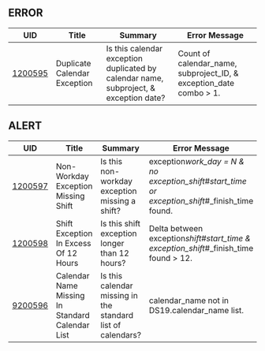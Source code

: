 ## ERROR

| UID                           | Title                        | Summary                                                                               | Error Message                                                      |
| ----------------------------- | ---------------------------- | ------------------------------------------------------------------------------------- | ------------------------------------------------------------------ |
| [1200595](/DIQs/DS20/1200595) | Duplicate Calendar Exception | Is this calendar exception duplicated by calendar name, subproject, & exception date? | Count of calendar_name, subproject_ID, & exception_date combo > 1. |

## ALERT

| UID                           | Title                                           | Summary                                                     | Error Message                                                                                     |
| ----------------------------- | ----------------------------------------------- | ----------------------------------------------------------- | ------------------------------------------------------------------------------------------------- |
| [1200597](/DIQs/DS20/1200597) | Non-Workday Exception Missing Shift             | Is this non-workday exception missing a shift?              | exception*work_day = N & no exception_shift*#_start_time or exception_shift_#\_finish_time found. |
| [1200598](/DIQs/DS20/1200598) | Shift Exception In Excess Of 12 Hours           | Is this shift exception longer than 12 hours?               | Delta between exception*shift*#_start_time & exception_shift_#\_finish_time found > 12.           |
| [9200596](/DIQs/DS20/9200596) | Calendar Name Missing In Standard Calendar List | Is this calendar missing in the standard list of calendars? | calendar_name not in DS19.calendar_name list.                                                     |

